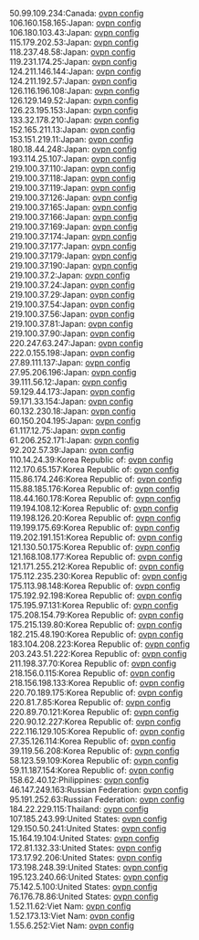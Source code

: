 50.99.109.234:Canada: [ovpn config](vpn/50_99_109_234.ovpn)  
106.160.158.165:Japan: [ovpn config](vpn/106_160_158_165.ovpn)  
106.180.103.43:Japan: [ovpn config](vpn/106_180_103_43.ovpn)  
115.179.202.53:Japan: [ovpn config](vpn/115_179_202_53.ovpn)  
118.237.48.58:Japan: [ovpn config](vpn/118_237_48_58.ovpn)  
119.231.174.25:Japan: [ovpn config](vpn/119_231_174_25.ovpn)  
124.211.146.144:Japan: [ovpn config](vpn/124_211_146_144.ovpn)  
124.211.192.57:Japan: [ovpn config](vpn/124_211_192_57.ovpn)  
126.116.196.108:Japan: [ovpn config](vpn/126_116_196_108.ovpn)  
126.129.149.52:Japan: [ovpn config](vpn/126_129_149_52.ovpn)  
126.23.195.153:Japan: [ovpn config](vpn/126_23_195_153.ovpn)  
133.32.178.210:Japan: [ovpn config](vpn/133_32_178_210.ovpn)  
152.165.211.13:Japan: [ovpn config](vpn/152_165_211_13.ovpn)  
153.151.219.11:Japan: [ovpn config](vpn/153_151_219_11.ovpn)  
180.18.44.248:Japan: [ovpn config](vpn/180_18_44_248.ovpn)  
193.114.25.107:Japan: [ovpn config](vpn/193_114_25_107.ovpn)  
219.100.37.110:Japan: [ovpn config](vpn/219_100_37_110.ovpn)  
219.100.37.118:Japan: [ovpn config](vpn/219_100_37_118.ovpn)  
219.100.37.119:Japan: [ovpn config](vpn/219_100_37_119.ovpn)  
219.100.37.126:Japan: [ovpn config](vpn/219_100_37_126.ovpn)  
219.100.37.165:Japan: [ovpn config](vpn/219_100_37_165.ovpn)  
219.100.37.166:Japan: [ovpn config](vpn/219_100_37_166.ovpn)  
219.100.37.169:Japan: [ovpn config](vpn/219_100_37_169.ovpn)  
219.100.37.174:Japan: [ovpn config](vpn/219_100_37_174.ovpn)  
219.100.37.177:Japan: [ovpn config](vpn/219_100_37_177.ovpn)  
219.100.37.179:Japan: [ovpn config](vpn/219_100_37_179.ovpn)  
219.100.37.190:Japan: [ovpn config](vpn/219_100_37_190.ovpn)  
219.100.37.2:Japan: [ovpn config](vpn/219_100_37_2.ovpn)  
219.100.37.24:Japan: [ovpn config](vpn/219_100_37_24.ovpn)  
219.100.37.29:Japan: [ovpn config](vpn/219_100_37_29.ovpn)  
219.100.37.54:Japan: [ovpn config](vpn/219_100_37_54.ovpn)  
219.100.37.56:Japan: [ovpn config](vpn/219_100_37_56.ovpn)  
219.100.37.81:Japan: [ovpn config](vpn/219_100_37_81.ovpn)  
219.100.37.90:Japan: [ovpn config](vpn/219_100_37_90.ovpn)  
220.247.63.247:Japan: [ovpn config](vpn/220_247_63_247.ovpn)  
222.0.155.198:Japan: [ovpn config](vpn/222_0_155_198.ovpn)  
27.89.111.137:Japan: [ovpn config](vpn/27_89_111_137.ovpn)  
27.95.206.196:Japan: [ovpn config](vpn/27_95_206_196.ovpn)  
39.111.56.12:Japan: [ovpn config](vpn/39_111_56_12.ovpn)  
59.129.44.173:Japan: [ovpn config](vpn/59_129_44_173.ovpn)  
59.171.33.154:Japan: [ovpn config](vpn/59_171_33_154.ovpn)  
60.132.230.18:Japan: [ovpn config](vpn/60_132_230_18.ovpn)  
60.150.204.195:Japan: [ovpn config](vpn/60_150_204_195.ovpn)  
61.117.12.75:Japan: [ovpn config](vpn/61_117_12_75.ovpn)  
61.206.252.171:Japan: [ovpn config](vpn/61_206_252_171.ovpn)  
92.202.57.39:Japan: [ovpn config](vpn/92_202_57_39.ovpn)  
110.14.24.39:Korea Republic of: [ovpn config](vpn/110_14_24_39.ovpn)  
112.170.65.157:Korea Republic of: [ovpn config](vpn/112_170_65_157.ovpn)  
115.86.174.246:Korea Republic of: [ovpn config](vpn/115_86_174_246.ovpn)  
115.88.185.176:Korea Republic of: [ovpn config](vpn/115_88_185_176.ovpn)  
118.44.160.178:Korea Republic of: [ovpn config](vpn/118_44_160_178.ovpn)  
119.194.108.12:Korea Republic of: [ovpn config](vpn/119_194_108_12.ovpn)  
119.198.126.20:Korea Republic of: [ovpn config](vpn/119_198_126_20.ovpn)  
119.199.175.69:Korea Republic of: [ovpn config](vpn/119_199_175_69.ovpn)  
119.202.191.151:Korea Republic of: [ovpn config](vpn/119_202_191_151.ovpn)  
121.130.50.175:Korea Republic of: [ovpn config](vpn/121_130_50_175.ovpn)  
121.168.108.177:Korea Republic of: [ovpn config](vpn/121_168_108_177.ovpn)  
121.171.255.212:Korea Republic of: [ovpn config](vpn/121_171_255_212.ovpn)  
175.112.235.230:Korea Republic of: [ovpn config](vpn/175_112_235_230.ovpn)  
175.113.98.148:Korea Republic of: [ovpn config](vpn/175_113_98_148.ovpn)  
175.192.92.198:Korea Republic of: [ovpn config](vpn/175_192_92_198.ovpn)  
175.195.97.131:Korea Republic of: [ovpn config](vpn/175_195_97_131.ovpn)  
175.208.154.79:Korea Republic of: [ovpn config](vpn/175_208_154_79.ovpn)  
175.215.139.80:Korea Republic of: [ovpn config](vpn/175_215_139_80.ovpn)  
182.215.48.190:Korea Republic of: [ovpn config](vpn/182_215_48_190.ovpn)  
183.104.208.223:Korea Republic of: [ovpn config](vpn/183_104_208_223.ovpn)  
203.243.51.222:Korea Republic of: [ovpn config](vpn/203_243_51_222.ovpn)  
211.198.37.70:Korea Republic of: [ovpn config](vpn/211_198_37_70.ovpn)  
218.156.0.115:Korea Republic of: [ovpn config](vpn/218_156_0_115.ovpn)  
218.156.198.133:Korea Republic of: [ovpn config](vpn/218_156_198_133.ovpn)  
220.70.189.175:Korea Republic of: [ovpn config](vpn/220_70_189_175.ovpn)  
220.81.7.85:Korea Republic of: [ovpn config](vpn/220_81_7_85.ovpn)  
220.89.70.121:Korea Republic of: [ovpn config](vpn/220_89_70_121.ovpn)  
220.90.12.227:Korea Republic of: [ovpn config](vpn/220_90_12_227.ovpn)  
222.116.129.105:Korea Republic of: [ovpn config](vpn/222_116_129_105.ovpn)  
27.35.126.114:Korea Republic of: [ovpn config](vpn/27_35_126_114.ovpn)  
39.119.56.208:Korea Republic of: [ovpn config](vpn/39_119_56_208.ovpn)  
58.123.59.109:Korea Republic of: [ovpn config](vpn/58_123_59_109.ovpn)  
59.11.187.154:Korea Republic of: [ovpn config](vpn/59_11_187_154.ovpn)  
158.62.40.12:Philippines: [ovpn config](vpn/158_62_40_12.ovpn)  
46.147.249.163:Russian Federation: [ovpn config](vpn/46_147_249_163.ovpn)  
95.191.252.63:Russian Federation: [ovpn config](vpn/95_191_252_63.ovpn)  
184.22.229.115:Thailand: [ovpn config](vpn/184_22_229_115.ovpn)  
107.185.243.99:United States: [ovpn config](vpn/107_185_243_99.ovpn)  
129.150.50.241:United States: [ovpn config](vpn/129_150_50_241.ovpn)  
15.164.19.104:United States: [ovpn config](vpn/15_164_19_104.ovpn)  
172.81.132.33:United States: [ovpn config](vpn/172_81_132_33.ovpn)  
173.17.92.206:United States: [ovpn config](vpn/173_17_92_206.ovpn)  
173.198.248.39:United States: [ovpn config](vpn/173_198_248_39.ovpn)  
195.123.240.66:United States: [ovpn config](vpn/195_123_240_66.ovpn)  
75.142.5.100:United States: [ovpn config](vpn/75_142_5_100.ovpn)  
76.176.78.86:United States: [ovpn config](vpn/76_176_78_86.ovpn)  
1.52.11.62:Viet Nam: [ovpn config](vpn/1_52_11_62.ovpn)  
1.52.173.13:Viet Nam: [ovpn config](vpn/1_52_173_13.ovpn)  
1.55.6.252:Viet Nam: [ovpn config](vpn/1_55_6_252.ovpn)  
